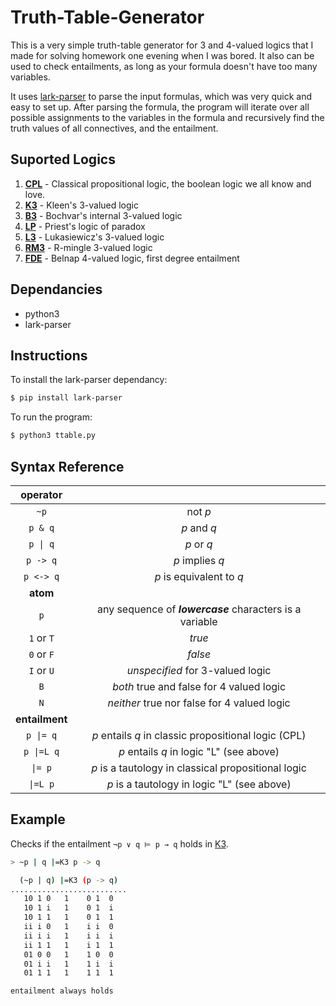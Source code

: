 # Truth-Table-Generator

This is a very simple truth-table generator for 3 and 4-valued logics that I made for solving homework one evening when I was bored. It also can be used to check entailments, as long as your formula doesn't have too many variables.

It uses [lark-parser](https://github.com/lark-parser/lark) to parse the input formulas, which was very quick and easy to set up. After parsing the formula, the program will iterate over all possible assignments to the variables in the formula and recursively find the truth values of all connectives, and the entailment.

## Suported Logics

1. [**CPL**]() - Classical propositional logic, the boolean logic we all know and love.
2. [**K3**](https://en.wikipedia.org/wiki/Three-valued_logic#Logics)  - Kleen's 3-valued logic
3. [**B3**](https://en.wikipedia.org/wiki/Many-valued_logic#Bochvar's_internal_three-valued_logic_(also_known_as_Kleene's_weak_three-valued_logic)#Examples)  - Bochvar's internal 3-valued logic
4. [**LP**](https://en.wikipedia.org/wiki/Three-valued_logic#Logics)  - Priest's logic of paradox
5. [**L3**](https://en.wikipedia.org/wiki/Three-valued_logic#Logics)  - Lukasiewicz's 3-valued logic
6. [**RM3**](http://www.tptp.org/Seminars/RM3/LogicRM3.html) - R-mingle 3-valued logic
7. [**FDE**](https://en.wikipedia.org/wiki/Many-valued_logic#Bochvar's_internal_three-valued_logic_(also_known_as_Kleene's_weak_three-valued_logic)#Examples) - Belnap 4-valued logic, first degree entailment

## Dependancies

- python3
- lark-parser

## Instructions

To install the lark-parser dependancy:

```bash
$ pip install lark-parser
```

To run the program:

```bash
$ python3 ttable.py
```

## Syntax Reference

| **operator**   |                                                          |
|:--------------:|:--------------------------------------------------------:|
| `~p`           | not _p_                                                  |
| `p & q`        | _p_ and _q_                                              |
| `p \| q`       | _p_ or _q_                                               |
| `p -> q`       | _p_ implies _q_                                          |
| `p <-> q`      | _p_ is equivalent to _q_                                 |
| **atom**       |                                                          |
| `p`            | any sequence of **_lowercase_** characters is a variable |
| `1` or `T`     | _true_                                                   |
| `0` or `F`     | _false_                                                  |
| `I` or `U`     | _unspecified_ for 3-valued logic                         |
| `B`            | _both_ true and false for 4 valued logic                 |
| `N`            | _neither_ true nor false for 4 valued logic              |
| **entailment** |                                                          |
| `p \|= q`      | _p_ entails _q_ in classic propositional logic (CPL)     |
| `p \|=L q`     | _p_ entails _q_ in logic "L" (see above)                 |
| `\|= p`        | _p_ is a tautology in classical propositional logic      |
| `\|=L p`       | _p_ is a tautology in logic "L" (see above)              |

## Example

Checks if the entailment `¬p ∨ q ⊨ p → q` holds in [K3](https://en.wikipedia.org/wiki/Three-valued_logic#Logics).

```bash
> ~p | q |=K3 p -> q

  (~p | q) |=K3 (p -> q)
..........................
   10 1 0   1    0 1  0
   10 1 i   1    0 1  i
   10 1 1   1    0 1  1
   ii i 0   1    i i  0
   ii i i   1    i i  i
   ii 1 1   1    i 1  1
   01 0 0   1    1 0  0
   01 i i   1    1 i  i
   01 1 1   1    1 1  1

entailment always holds
```

